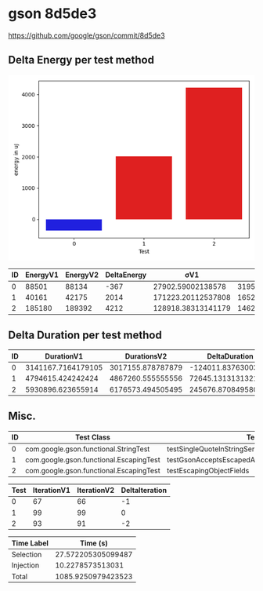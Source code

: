 # gson 8d5de3


https://github.com/google/gson/commit/8d5de3



## Delta Energy per test method

![](./gson_delta_energy_0_v.png)


| ID | EnergyV1 | EnergyV2 | DeltaEnergy | σV1 | σV2 |
| --- | --- | --- | --- | --- | --- |
| 0 | 88501 | 88134 | -367 | 27902.59002138578 | 31956.897228988488 |
| 1 | 40161 | 42175 | 2014 | 171223.20112537808 | 165262.28469290625 |
| 2 | 185180 | 189392 | 4212 | 128918.38313141179 | 146212.0110688623 |

## Delta Duration per test method


| ID | DurationV1 | DurationsV2 | DeltaDuration |
| --- | --- | --- | --- |
| 0 | 3141167.7164179105 | 3017155.878787879 | -124011.83763003163 |
| 1 | 4794615.424242424 | 4867260.555555556 | 72645.13131313212 |
| 2 | 5930896.623655914 | 6176573.494505495 | 245676.8708495805 |

## Misc.

| ID | Test Class | Test Method |
| --- | --- | --- |
| 0 | com.google.gson.functional.StringTest | testSingleQuoteInStringSerialization |
| 1 | com.google.gson.functional.EscapingTest | testGsonAcceptsEscapedAndNonEscapedJsonDeserialization |
| 2 | com.google.gson.functional.EscapingTest | testEscapingObjectFields |




| Test | IterationV1 | IterationV2 | DeltaIteration |
| --- | --- | --- | --- |
| 0 | 67 | 66 | -1 |
| 1 | 99 | 99 | 0 |
| 2 | 93 | 91 | -2 |



| Time Label | Time (s) |
| --- | --- |
| Selection | 27.572205305099487 |
| Injection | 10.2278573513031 |
| Total | 1085.9250979423523 |


